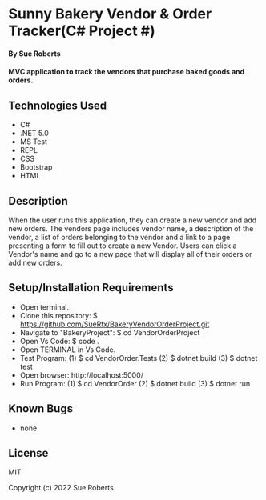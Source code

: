 # Sunny Bakery Vendor & Order Tracker(C# Project #)

#### By Sue Roberts

####  MVC application to track the vendors that purchase baked goods and orders.


## Technologies Used

* C#
* .NET 5.0
* MS Test
* REPL
* CSS
* Bootstrap
* HTML

## Description
When the user runs this application, they can create a new vendor and add new orders. The vendors page  includes vendor name, a description of the vendor, a list of orders belonging to the vendor and a link to a page presenting a form to fill out to create a new Vendor. Users can click a Vendor's name and go to a new page that will display all of their  orders or add new orders.

## Setup/Installation Requirements

* Open terminal.
* Clone this repository: $ https://github.com/SueRtx/BakeryVendorOrderProject.git
* Navigate to "BakeryProject": $ cd VendorOrderProject
* Open Vs Code: $ code .
* Open TERMINAL in Vs Code.
* Test Program: (1) $ cd VendorOrder.Tests  (2) $ dotnet build (3) $ dotnet test
* Open browser: http://localhost:5000/  
* Run Program: (1) $ cd VendorOrder  (2) $ dotnet build (3) $ dotnet run 

## Known Bugs

* none

## License

MIT

Copyright (c) 2022 Sue Roberts
